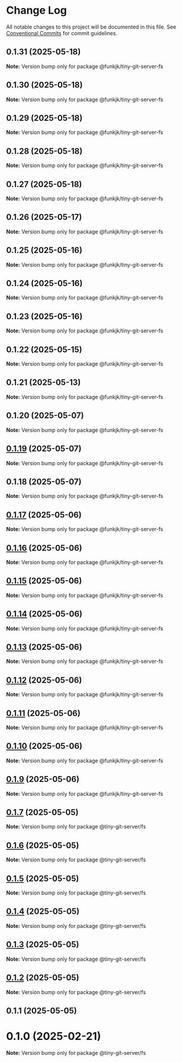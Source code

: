 # Change Log

All notable changes to this project will be documented in this file.
See [Conventional Commits](https://conventionalcommits.org) for commit guidelines.

## 0.1.31 (2025-05-18)

**Note:** Version bump only for package @funkjk/tiny-git-server-fs





## 0.1.30 (2025-05-18)

**Note:** Version bump only for package @funkjk/tiny-git-server-fs





## 0.1.29 (2025-05-18)

**Note:** Version bump only for package @funkjk/tiny-git-server-fs





## 0.1.28 (2025-05-18)

**Note:** Version bump only for package @funkjk/tiny-git-server-fs





## 0.1.27 (2025-05-18)

**Note:** Version bump only for package @funkjk/tiny-git-server-fs





## 0.1.26 (2025-05-17)

**Note:** Version bump only for package @funkjk/tiny-git-server-fs





## 0.1.25 (2025-05-16)

**Note:** Version bump only for package @funkjk/tiny-git-server-fs





## 0.1.24 (2025-05-16)

**Note:** Version bump only for package @funkjk/tiny-git-server-fs





## 0.1.23 (2025-05-16)

**Note:** Version bump only for package @funkjk/tiny-git-server-fs





## 0.1.22 (2025-05-15)

**Note:** Version bump only for package @funkjk/tiny-git-server-fs





## 0.1.21 (2025-05-13)

**Note:** Version bump only for package @funkjk/tiny-git-server-fs





## 0.1.20 (2025-05-07)

**Note:** Version bump only for package @funkjk/tiny-git-server-fs





## [0.1.19](https://github.com/funkjk/tiny-git-server/compare/v0.1.17...v0.1.19) (2025-05-07)

**Note:** Version bump only for package @funkjk/tiny-git-server-fs





## 0.1.18 (2025-05-07)

**Note:** Version bump only for package @funkjk/tiny-git-server-fs





## [0.1.17](https://github.com/funkjk/tiny-git-server/compare/v0.1.7...v0.1.17) (2025-05-06)

**Note:** Version bump only for package @funkjk/tiny-git-server-fs





## [0.1.16](https://github.com/funkjk/tiny-git-server/compare/v0.1.7...v0.1.16) (2025-05-06)

**Note:** Version bump only for package @funkjk/tiny-git-server-fs





## [0.1.15](https://github.com/funkjk/tiny-git-server/compare/v0.1.7...v0.1.15) (2025-05-06)

**Note:** Version bump only for package @funkjk/tiny-git-server-fs





## [0.1.14](https://github.com/funkjk/tiny-git-server/compare/v0.1.7...v0.1.14) (2025-05-06)

**Note:** Version bump only for package @funkjk/tiny-git-server-fs





## [0.1.13](https://github.com/funkjk/tiny-git-server/compare/v0.1.7...v0.1.13) (2025-05-06)

**Note:** Version bump only for package @funkjk/tiny-git-server-fs





## [0.1.12](https://github.com/funkjk/tiny-git-server/compare/v0.1.7...v0.1.12) (2025-05-06)

**Note:** Version bump only for package @funkjk/tiny-git-server-fs





## [0.1.11](https://github.com/funkjk/tiny-git-server/compare/v0.1.7...v0.1.11) (2025-05-06)

**Note:** Version bump only for package @funkjk/tiny-git-server-fs





## [0.1.10](https://github.com/funkjk/tiny-git-server/compare/v0.1.7...v0.1.10) (2025-05-06)

**Note:** Version bump only for package @funkjk/tiny-git-server-fs





## [0.1.9](https://github.com/funkjk/tiny-git-server/compare/v0.1.7...v0.1.9) (2025-05-06)

**Note:** Version bump only for package @funkjk/tiny-git-server-fs






## [0.1.7](https://github.com/funkjk/tiny-git-server/compare/v0.1.0...v0.1.7) (2025-05-05)

**Note:** Version bump only for package @tiny-git-server/fs





## [0.1.6](https://github.com/funkjk/tiny-git-server/compare/v0.1.0...v0.1.6) (2025-05-05)

**Note:** Version bump only for package @tiny-git-server/fs





## [0.1.5](https://github.com/funkjk/tiny-git-server/compare/v0.1.0...v0.1.5) (2025-05-05)

**Note:** Version bump only for package @tiny-git-server/fs





## [0.1.4](https://github.com/funkjk/tiny-git-server/compare/v0.1.0...v0.1.4) (2025-05-05)

**Note:** Version bump only for package @tiny-git-server/fs





## [0.1.3](https://github.com/funkjk/tiny-git-server/compare/v0.1.0...v0.1.3) (2025-05-05)

**Note:** Version bump only for package @tiny-git-server/fs





## [0.1.2](https://github.com/funkjk/tiny-git-server/compare/v0.1.0...v0.1.2) (2025-05-05)

**Note:** Version bump only for package @tiny-git-server/fs





## 0.1.1 (2025-05-05)



# 0.1.0 (2025-02-21)

**Note:** Version bump only for package @tiny-git-server/fs
